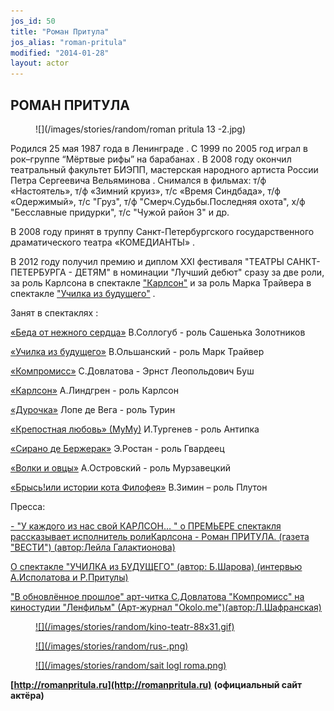 ```yaml
---
jos_id: 50
title: "Роман Притула"
jos_alias: "roman-pritula"
modified: "2014-01-28"
layout: actor
---
```


## РОМАН ПРИТУЛА

<figure>
![](/images/stories/random/roman pritula 13 -2.jpg)
</figure>

Родился 25 мая 1987 года в Ленинграде . С 1999 по 2005 год играл в рок–группе “Мёртвые рифы” на барабанах . В 2008 году окончил театральный факультет БИЭПП, мастерская народного артиста России Петра Сергеевича Вельяминова . Снимался в фильмах: т/ф «Настоятель», т/ф «Зимний круиз», т/с «Время Синдбада», т/ф «Одержимый», т/с "Груз", т/ф "Смерч.Судьбы.Последняя охота", х/ф "Бесславные придурки", т/с "Чужой район 3" и др.

В 2008 году принят в труппу Санкт-Петербургского государственного драматического театра «КОМЕДИАНТЫ» .

В 2012 году получил премию и диплом ХХI фестиваля "ТЕАТРЫ САНКТ-ПЕТЕРБУРГА - ДЕТЯМ" в номинации "Лучший дебют" сразу за две роли, за роль Карлсона в спектакле ["Карлсон"](147-karlson.html) и за роль Марка Трайвера в спектакле ["Училка из будущего"](90-ychilka.html) .

Занят в спектаклях :

[«Беда от нежного сердца»](39-beda-ot-neghnogo-serdca.html) В.Соллогуб - роль Сашенька Золотников

[«Училка из будущего»](90-ychilka.html) В.Ольшанский - роль Марк Трайвер

[«Компромисс»](282-kompromiss-sdovlatov.html) С.Довлатова - Эрнст Леопольдович Буш

[«Карлсон»](147-karlson.html) А.Линдгрен - роль Карлсон

[«Дурочка»](44-dyrochka.html) Лопе де Вега - роль Турин

[«Крепостная любовь» (МуМу)](46-mumu.html) И.Тургенев - роль Антипка

[«Сирано де Бержерак»](60-sirano-de-bergerak.html) Э.Ростан - роль Гвардеец

[«Волки и овцы»](42-volki-i-ovci.html) А.Островский - роль Мурзавецкий

[«Брысь!или истории кота Филофея»](40-bris-ili-istoria-kota-filifeia.html) В.Зимин – роль Плутон

Пресса:

[- "У каждого из нас свой КАРЛСОН… " о ПРЕМЬЕРЕ спектакля рассказывает исполнитель роли](47-y-kajdogo-svoi-karlson.html)[](47-y-kajdogo-svoi-karlson.html)[Карлсона - Роман ПРИТУЛА. (газета "ВЕСТИ") (автор:Лейла Галактионова)](47-y-kajdogo-svoi-karlson.html)

[О спектакле "УЧИЛКА из БУДУЩЕГО" (автор: Б.Шарова) (интервью А.Исполатова и Р.Притулы)](105-ychilka-pressa.html)

["В обновлённое прошлое" арт-читка С.Довлатова "Компромисс" на киностудии "Ленфильм" (Арт-журнал "Оkolo.me")(автор:Л.Шафранская)](259-art-chitka-kompromiss-dovlatov.html)

<figure><a href="http://www.kino-teatr.ru/teatr/acter/ros/136631/bio/">
![](/images/stories/random/kino-teatr-88x31.gif)
</a></figure>

<figure><a href="http://ruskino.ru/art/7930">
![](/images/stories/random/rus-.png)
</a></figure>

<figure><a href="http://romanpritula.ru">
![](/images/stories/random/sait logl roma.png)
</a></figure>

**[http://romanpritula.ru](http://romanpritula.ru)** **(официальный сайт актёра)**


